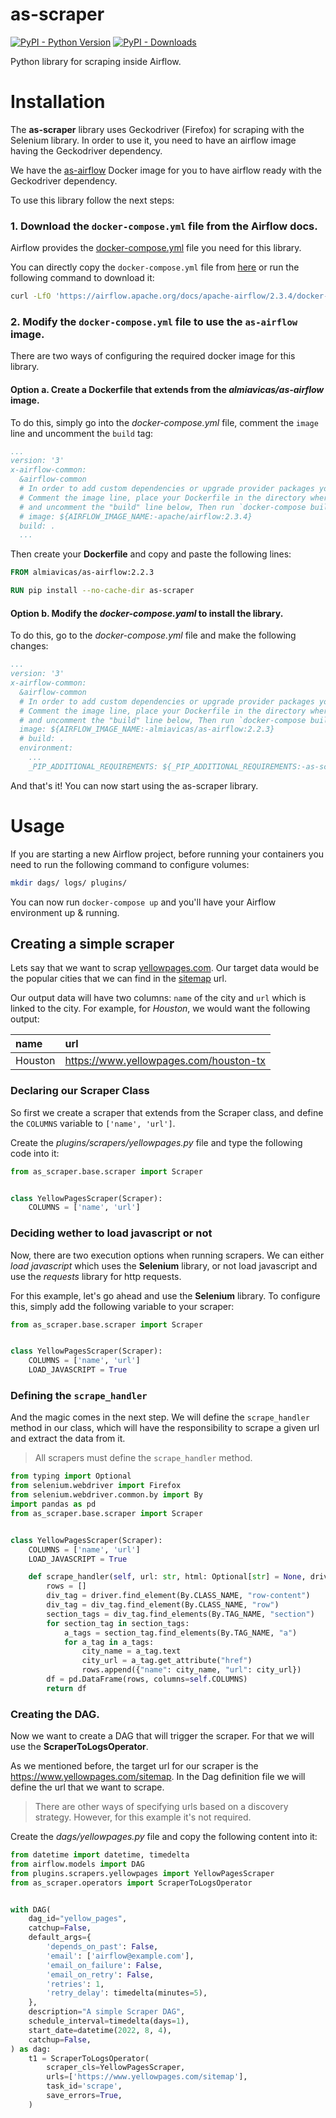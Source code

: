 # as-scraper

[![PyPI - Python Version](https://img.shields.io/pypi/pyversions/as-scraper.svg)](https://pypi.org/project/as-scraper/)
[![PyPI - Downloads](https://img.shields.io/pypi/dm/as-scraper)](https://pypi.org/project/as-scraper/)

Python library for scraping inside Airflow.

# Installation

The **as-scraper** library uses Geckodriver (Firefox) for scraping with the Selenium library.
In order to use it, you need to have an airflow image having the Geckodriver dependency.

We have the [as-airflow](https://github.com/Avila-Systems/as-airflow) Docker image for you to have airflow ready with the Geckodriver dependency.

To use this library follow the next steps:

### 1. Download the `docker-compose.yml` file from the Airflow docs.

Airflow provides the [docker-compose.yml](https://airflow.apache.org/docs/apache-airflow/stable/start/docker.html#docker-compose-yaml) file you need for this library.

You can directly copy the `docker-compose.yml` file from [here](https://airflow.apache.org/docs/apache-airflow/stable/docker-compose.yaml) or run the following command to download it:

```bash
curl -LfO 'https://airflow.apache.org/docs/apache-airflow/2.3.4/docker-compose.yaml'
```

### 2. Modify the `docker-compose.yml` file to use the `as-airflow` image.

There are two ways of configuring the required docker image for this library.

#### Option a. Create a Dockerfile that extends from the *almiavicas/as-airflow* image.

To do this, simply go into the *docker-compose.yml* file, comment the `image` line and uncomment the `build` tag:

```yaml
...
version: '3'
x-airflow-common:
  &airflow-common
  # In order to add custom dependencies or upgrade provider packages you can use your extended image.
  # Comment the image line, place your Dockerfile in the directory where you placed the docker-compose.yaml
  # and uncomment the "build" line below, Then run `docker-compose build` to build the images.
  # image: ${AIRFLOW_IMAGE_NAME:-apache/airflow:2.3.4}
  build: .
  ...
```

Then create your **Dockerfile** and copy and paste the following lines:

```Dockerfile
FROM almiavicas/as-airflow:2.2.3

RUN pip install --no-cache-dir as-scraper

```

#### Option b. Modify the *docker-compose.yaml* to install the library.

To do this, go to the *docker-compose.yml* file and make the following changes:

```yaml
...
version: '3'
x-airflow-common:
  &airflow-common
  # In order to add custom dependencies or upgrade provider packages you can use your extended image.
  # Comment the image line, place your Dockerfile in the directory where you placed the docker-compose.yaml
  # and uncomment the "build" line below, Then run `docker-compose build` to build the images.
  image: ${AIRFLOW_IMAGE_NAME:-almiavicas/as-airflow:2.2.3}
  # build: .
  environment:
    ...
    _PIP_ADDITIONAL_REQUIREMENTS: ${_PIP_ADDITIONAL_REQUIREMENTS:-as-scraper}
```

And that's it! You can now start using the as-scraper library.

# Usage

If you are starting a new Airflow project, before running your containers you need to run the following command to configure volumes:

```bash
mkdir dags/ logs/ plugins/
```

You can now run `docker-compose up` and you'll have your Airflow environment up & running.

## Creating a simple scraper

Lets say that we want to scrap [yellowpages.com](https://www.yellowpages.com). Our target data would be the popular cities that we can find in the [sitemap](https://www.yellowpages.com/sitemap) url.

Our output data will have two columns: `name` of the city and `url` which is linked to the city. For example, for *Houston*, we would want the following output:

| name | url |
|:-----|:----|
|Houston|https://www.yellowpages.com/houston-tx|

### Declaring our Scraper Class

So first we create a scraper that extends from the Scraper class, and define the `COLUMNS` variable to `['name', 'url']`.

Create the *plugins/scrapers/yellowpages.py* file and type the following code into it:

```python
from as_scraper.base.scraper import Scraper


class YellowPagesScraper(Scraper):
    COLUMNS = ['name', 'url']

```

### Deciding wether to load javascript or not

Now, there are two execution options when running scrapers. We can either *load javascript* which uses the **Selenium** library, or not load javascript and use the *requests* library for http requests.

For this example, let's go ahead and use the **Selenium** library. To configure this, simply add the following variable to your scraper:

```python
from as_scraper.base.scraper import Scraper


class YellowPagesScraper(Scraper):
    COLUMNS = ['name', 'url']
    LOAD_JAVASCRIPT = True

```

### Defining the `scrape_handler`

And the magic comes in the next step. We will define the `scrape_handler` method in our class, which will have the responsibility to scrape a given url and extract the data from it.

> All scrapers must define the `scrape_handler` method.

```python
from typing import Optional
from selenium.webdriver import Firefox
from selenium.webdriver.common.by import By
import pandas as pd
from as_scraper.base.scraper import Scraper


class YellowPagesScraper(Scraper):
    COLUMNS = ['name', 'url']
    LOAD_JAVASCRIPT = True

    def scrape_handler(self, url: str, html: Optional[str] = None, driver: Optional[Firefox] = None, **kwargs) -> pd.DataFrame:
        rows = []
        div_tag = driver.find_element(By.CLASS_NAME, "row-content")
        div_tag = div_tag.find_element(By.CLASS_NAME, "row")
        section_tags = div_tag.find_elements(By.TAG_NAME, "section")
        for section_tag in section_tags:
            a_tags = section_tag.find_elements(By.TAG_NAME, "a")
            for a_tag in a_tags:
                city_name = a_tag.text
                city_url = a_tag.get_attribute("href")
                rows.append({"name": city_name, "url": city_url})
        df = pd.DataFrame(rows, columns=self.COLUMNS)
        return df

```

### Creating the DAG.

Now we want to create a DAG that will trigger the scraper. For that we will use the **ScraperToLogsOperator**.

As we mentioned before, the target url for our scraper is the https://www.yellowpages.com/sitemap. In the Dag definition file we will define the url that we want to scrape.

> There are other ways of specifying urls based on a discovery strategy. However, for this example it's not required.

Create the *dags/yellowpages.py* file and copy the following content into it:

```python
from datetime import datetime, timedelta
from airflow.models import DAG
from plugins.scrapers.yellowpages import YellowPagesScraper
from as_scraper.operators import ScraperToLogsOperator


with DAG(
    dag_id="yellow_pages",
    catchup=False,
    default_args={
        'depends_on_past': False,
        'email': ['airflow@example.com'],
        'email_on_failure': False,
        'email_on_retry': False,
        'retries': 1,
        'retry_delay': timedelta(minutes=5),
    },
    description="A simple Scraper DAG",
    schedule_interval=timedelta(days=1),
    start_date=datetime(2022, 8, 4),
    catchup=False,
) as dag:
    t1 = ScraperToLogsOperator(
        scraper_cls=YellowPagesScraper,
        urls=['https://www.yellowpages.com/sitemap'],
        task_id='scrape',
        save_errors=True,
    )

```